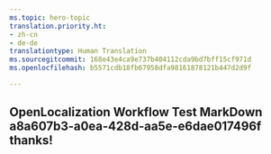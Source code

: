```yaml
---
ms.topic: hero-topic
translation.priority.ht:
- zh-cn
- de-de
translationtype: Human Translation
ms.sourcegitcommit: 168e43e4ca9e737b404112cda9bd7bff15cf971d
ms.openlocfilehash: b5571cdb18fb67958dfa98161878121b447d2d9f

---
```

## OpenLocalization Workflow Test MarkDown a8a607b3-a0ea-428d-aa5e-e6dae017496f thanks!



<!--HONumber=Jul16_HO3-->


